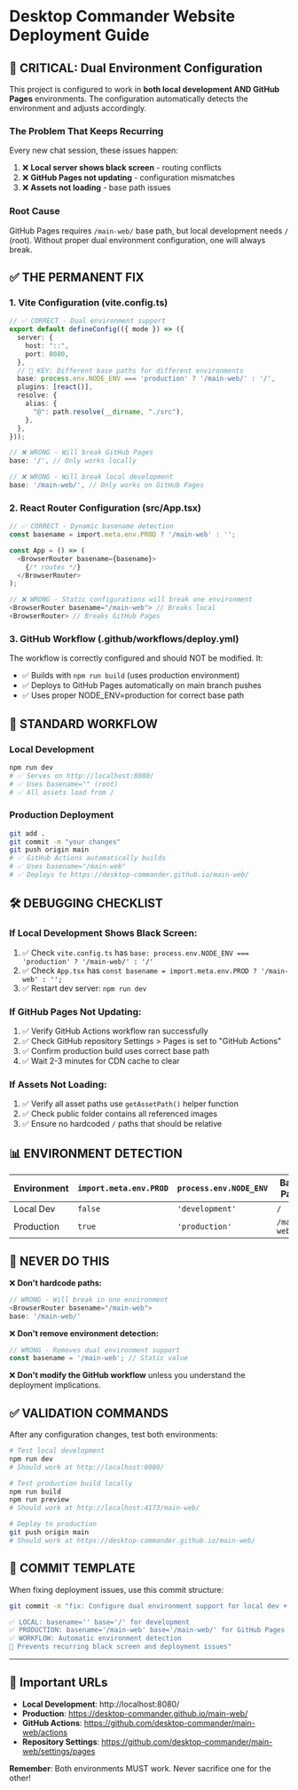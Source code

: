 # Desktop Commander Website Deployment Guide

## 🚨 **CRITICAL: Dual Environment Configuration**

This project is configured to work in **both local development AND GitHub Pages** environments. The configuration automatically detects the environment and adjusts accordingly.

### **The Problem That Keeps Recurring**

Every new chat session, these issues happen:
1. ❌ **Local server shows black screen** - routing conflicts
2. ❌ **GitHub Pages not updating** - configuration mismatches  
3. ❌ **Assets not loading** - base path issues

### **Root Cause**

GitHub Pages requires `/main-web/` base path, but local development needs `/` (root). Without proper dual environment configuration, one will always break.

## ✅ **THE PERMANENT FIX**

### **1. Vite Configuration (vite.config.ts)**
```typescript
// ✅ CORRECT - Dual environment support
export default defineConfig(({ mode }) => ({
  server: {
    host: "::",
    port: 8080,
  },
  // 🔑 KEY: Different base paths for different environments
  base: process.env.NODE_ENV === 'production' ? '/main-web/' : '/',
  plugins: [react()],
  resolve: {
    alias: {
      "@": path.resolve(__dirname, "./src"),
    },
  },
}));

// ❌ WRONG - Will break GitHub Pages
base: '/', // Only works locally

// ❌ WRONG - Will break local development  
base: '/main-web/', // Only works on GitHub Pages
```

### **2. React Router Configuration (src/App.tsx)**
```typescript
// ✅ CORRECT - Dynamic basename detection
const basename = import.meta.env.PROD ? '/main-web' : '';

const App = () => (
  <BrowserRouter basename={basename}>
    {/* routes */}
  </BrowserRouter>
);

// ❌ WRONG - Static configurations will break one environment
<BrowserRouter basename="/main-web"> // Breaks local
<BrowserRouter> // Breaks GitHub Pages
```

### **3. GitHub Workflow (.github/workflows/deploy.yml)**
The workflow is correctly configured and should NOT be modified. It:
- ✅ Builds with `npm run build` (uses production environment)
- ✅ Deploys to GitHub Pages automatically on main branch pushes
- ✅ Uses proper NODE_ENV=production for correct base path

## 🔄 **STANDARD WORKFLOW**

### **Local Development**
```bash
npm run dev
# ✅ Serves on http://localhost:8080/
# ✅ Uses basename="" (root)
# ✅ All assets load from /
```

### **Production Deployment**
```bash
git add .
git commit -m "your changes"
git push origin main
# ✅ GitHub Actions automatically builds
# ✅ Uses basename="/main-web" 
# ✅ Deploys to https://desktop-commander.github.io/main-web/
```

## 🛠️ **DEBUGGING CHECKLIST**

### **If Local Development Shows Black Screen:**
1. ✅ Check `vite.config.ts` has `base: process.env.NODE_ENV === 'production' ? '/main-web/' : '/'`
2. ✅ Check `App.tsx` has `const basename = import.meta.env.PROD ? '/main-web' : '';`
3. ✅ Restart dev server: `npm run dev`

### **If GitHub Pages Not Updating:**
1. ✅ Verify GitHub Actions workflow ran successfully
2. ✅ Check GitHub repository Settings > Pages is set to "GitHub Actions"
3. ✅ Confirm production build uses correct base path
4. ✅ Wait 2-3 minutes for CDN cache to clear

### **If Assets Not Loading:**
1. ✅ Verify all asset paths use `getAssetPath()` helper function
2. ✅ Check public folder contains all referenced images
3. ✅ Ensure no hardcoded `/` paths that should be relative

## 📊 **ENVIRONMENT DETECTION**

| Environment | `import.meta.env.PROD` | `process.env.NODE_ENV` | Base Path | Basename |
|-------------|------------------------|------------------------|-----------|----------|
| Local Dev   | `false` | `'development'` | `/` | `''` |
| Production  | `true` | `'production'` | `/main-web/` | `'/main-web'` |

## 🚨 **NEVER DO THIS**

❌ **Don't hardcode paths:**
```typescript
// WRONG - Will break in one environment
<BrowserRouter basename="/main-web">
base: '/main-web/'
```

❌ **Don't remove environment detection:**
```typescript
// WRONG - Removes dual environment support
const basename = '/main-web'; // Static value
```

❌ **Don't modify the GitHub workflow** unless you understand the deployment implications.

## ✅ **VALIDATION COMMANDS**

After any configuration changes, test both environments:

```bash
# Test local development
npm run dev
# Should work at http://localhost:8080/

# Test production build locally  
npm run build
npm run preview
# Should work at http://localhost:4173/main-web/

# Deploy to production
git push origin main
# Should work at https://desktop-commander.github.io/main-web/
```

## 📝 **COMMIT TEMPLATE**

When fixing deployment issues, use this commit structure:

```bash
git commit -m "fix: Configure dual environment support for local dev + GitHub Pages

✅ LOCAL: basename='' base='/' for development
✅ PRODUCTION: basename='/main-web' base='/main-web/' for GitHub Pages  
✅ WORKFLOW: Automatic environment detection
🔧 Prevents recurring black screen and deployment issues"
```

---

## 🔗 **Important URLs**

- **Local Development**: http://localhost:8080/
- **Production**: https://desktop-commander.github.io/main-web/
- **GitHub Actions**: https://github.com/desktop-commander/main-web/actions
- **Repository Settings**: https://github.com/desktop-commander/main-web/settings/pages

**Remember**: Both environments MUST work. Never sacrifice one for the other!